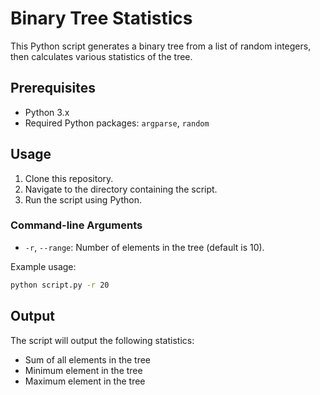 # Binary Tree Statistics

This Python script generates a binary tree from a list of random integers, then calculates various statistics of the tree.

## Prerequisites
- Python 3.x
- Required Python packages: `argparse`, `random`

## Usage
1. Clone this repository.
2. Navigate to the directory containing the script.
3. Run the script using Python.

### Command-line Arguments
- `-r`, `--range`: Number of elements in the tree (default is 10).

Example usage:
```bash
python script.py -r 20
```

## Output
The script will output the following statistics:
 - Sum of all elements in the tree
 - Minimum element in the tree
 - Maximum element in the tree